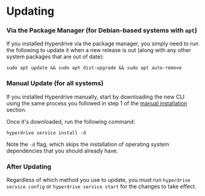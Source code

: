 # Updating

### Via the Package Manager (for Debian-based systems with `apt`)

If you installed Hyperdrive via the package manager, you simply need to run the following to update it when a new release is out (along with any other system packages that are out of date):

```
sudo apt update && sudo apt dist-upgrade && sudo apt auto-remove
```

### Manual Update (for all systems)

If you installed Hyperdrive manually, start by downloading the new CLI using the same process you followed in step 1 of the [manual installation](installation.md#manual-install-for-all-systems) section.

Once it's downloaded, run the following command:

```
hyperdrive service install -d
```

Note the `-d` flag, which skips the installation of operating system dependencies that you should already have.

### After Updating

Regardless of which method you use to update, you must run `hyperdrive service config` or `hyperdrive service start` for the changes to take effect.
